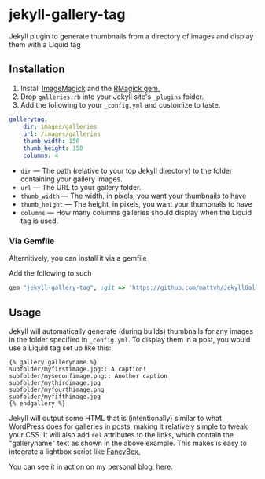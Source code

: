 jekyll-gallery-tag
==================

Jekyll plugin to generate thumbnails from a directory of images and display them with a Liquid tag

Installation
------------

1. Install [ImageMagick](http://www.imagemagick.org/) and the [RMagick gem.](https://github.com/rmagick/rmagick)
2. Drop `galleries.rb` into your Jekyll site's `_plugins` folder.
3. Add the following to your `_config.yml` and customize to taste.

``` yaml
gallerytag:
    dir: images/galleries
    url: /images/galleries
    thumb_width: 150
    thumb_height: 150
    columns: 4
```

* `dir` — The path (relative to your top Jekyll directory) to the folder containing your gallery images.
* `url` — The URL to your gallery folder.
* `thumb_width` — The width, in pixels, you want your thumbnails to have
* `thumb_height` — The height, in pixels, you want your thumbnails to have
* `columns` — How many columns galleries should display when the Liquid tag is used.


### Via Gemfile

Alternitively, you can install it via a gemfile

Add the following to such

``` ruby
gem "jekyll-gallery-tag", :git => 'https://github.com/mattvh/JekyllGalleryTag.git', :tag => '1.1.1'

```

Usage
-------

Jekyll will automatically generate (during builds) thumbnails for any images in the folder specified in `_config.yml`. To display them in a post, you would use a Liquid tag set up like this:

```
{% gallery galleryname %}
subfolder/myfirstimage.jpg:: A caption!
subfolder/myseconfimage.png:: Another caption
subfolder/mythirdimage.jpg
subfolder/myfourthimage.png
subfolder/myfifthimage.jpg
{% endgallery %}
```

Jekyll will output some HTML that is (intentionally) similar to what WordPress does for galleries in posts, making it relatively simple to tweak your CSS. It will also add `rel` attributes to the links, which contain the "galleryname" text as shown in the above example. This makes is easy to integrate a lightbox script like [FancyBox.](http://fancyapps.com/fancybox/)

You can see it in action on my personal blog, [here.](http://matt.harzewski.com/2012/03/13/winterspyre-a-minecraft-creation/)